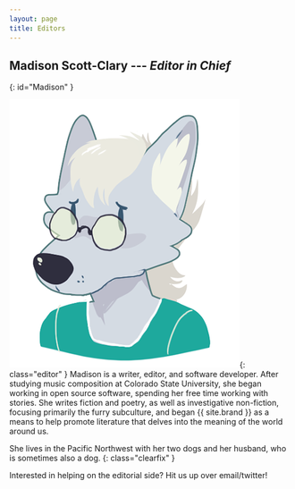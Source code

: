```yaml
---
layout: page
title: Editors
---
```


## Madison Scott-Clary --- *Editor in Chief*
{: id="Madison" }

![Makyo](/images/editors/makyo.png){: class="editor" }
Madison is a writer, editor, and software developer. After studying music composition at Colorado State University, she began working in open source software, spending her free time working with stories. She writes fiction and poetry, as well as investigative non-fiction, focusing primarily the furry subculture, and began {{ site.brand }} as a means to help promote literature that delves into the meaning of the world around us.

She lives in the Pacific Northwest with her two dogs and her husband, who is sometimes also a dog.
{: class="clearfix" }

<div class="announcement">
    Interested in helping on the editorial side?  Hit us up over email/twitter!
</div>
